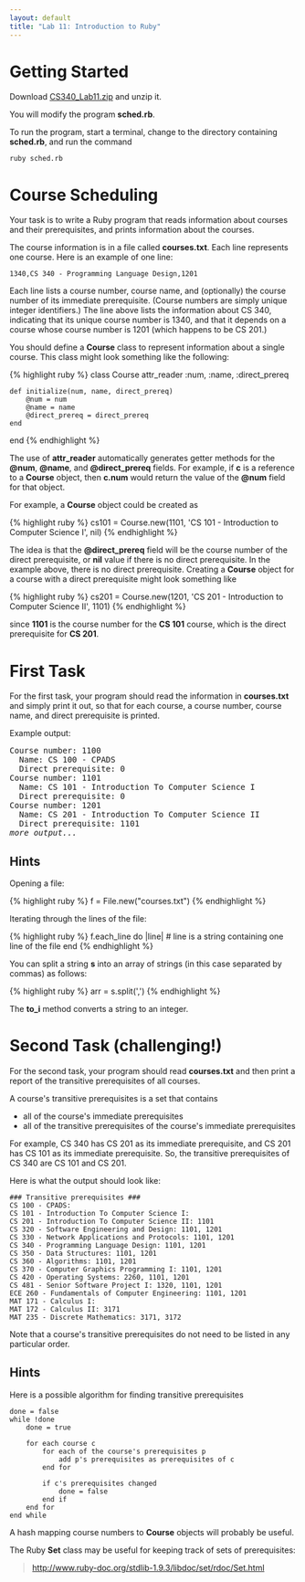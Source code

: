 ```yaml
---
layout: default
title: "Lab 11: Introduction to Ruby"
---
```


Getting Started
===============

Download [CS340\_Lab11.zip](CS340_Lab11.zip) and unzip it.

You will modify the program **sched.rb**.

To run the program, start a terminal, change to the directory containing **sched.rb**, and run the command

    ruby sched.rb

Course Scheduling
=================

Your task is to write a Ruby program that reads information about courses and their prerequisites, and prints information about the courses.

The course information is in a file called **courses.txt**. Each line represents one course. Here is an example of one line:

    1340,CS 340 - Programming Language Design,1201

Each line lists a course number, course name, and (optionally) the course number of its immediate prerequisite. (Course numbers are simply unique integer identifiers.) The line above lists the information about CS 340, indicating that its unique course number is 1340, and that it depends on a course whose course number is 1201 (which happens to be CS 201.)

You should define a **Course** class to represent information about a single course. This class might look something like the following:

{% highlight ruby %}
class Course
    attr_reader :num, :name, :direct_prereq

    def initialize(num, name, direct_prereq)
        @num = num
        @name = name
        @direct_prereq = direct_prereq
    end
end
{% endhighlight %}

The use of **attr\_reader** automatically generates getter methods for the **@num**, **@name**, and **@direct\_prereq** fields. For example, if **c** is a reference to a **Course** object, then **c.num** would return the value of the **@num** field for that object.

For example, a **Course** object could be created as

{% highlight ruby %}
cs101 = Course.new(1101, 'CS 101 - Introduction to Computer Science I', nil)
{% endhighlight %}

The idea is that the **@direct_prereq** field will be the course number of the direct prerequisite, or **nil** value if there is no direct prerequisite. In the example above, there is no direct prerequisite. Creating a **Course** object for a course with a direct prerequisite might look something like

{% highlight ruby %}
cs201 = Course.new(1201, 'CS 201 - Introduction to Computer Science II', 1101)
{% endhighlight %}

since **1101** is the course number for the **CS 101** course, which is the direct prerequisite for **CS 201**.

First Task
==========

For the first task, your program should read the information in **courses.txt** and simply print it out, so that for each course, a course number, course name, and direct prerequisite is printed.

Example output:

<pre>
Course number: 1100
  Name: CS 100 - CPADS
  Direct prerequisite: 0
Course number: 1101
  Name: CS 101 - Introduction To Computer Science I
  Direct prerequisite: 0
Course number: 1201
  Name: CS 201 - Introduction To Computer Science II
  Direct prerequisite: 1101
<i>more output...</i>
</pre>

Hints
-----

Opening a file:

{% highlight ruby %}
f = File.new("courses.txt")
{% endhighlight %}

Iterating through the lines of the file:

{% highlight ruby %}
f.each_line do |line|
    # line is a string containing one line of the file
end
{% endhighlight %}

You can split a string **s** into an array of strings (in this case separated by commas) as follows:

{% highlight ruby %}
arr = s.split(',')
{% endhighlight %}

The **to\_i** method converts a string to an integer.

Second Task (challenging!)
==========================

For the second task, your program should read **courses.txt** and then print a report of the transitive prerequisites of all courses.

A course's transitive prerequisites is a set that contains

-   all of the course's immediate prerequisites
-   all of the transitive prerequisites of the course's immediate prerequisites

For example, CS 340 has CS 201 as its immediate prerequisite, and CS 201 has CS 101 as its immediate prerequisite. So, the transitive prerequisites of CS 340 are CS 101 and CS 201.

Here is what the output should look like:

    ### Transitive prerequisites ###
    CS 100 - CPADS: 
    CS 101 - Introduction To Computer Science I: 
    CS 201 - Introduction To Computer Science II: 1101
    CS 320 - Software Engineering and Design: 1101, 1201
    CS 330 - Network Applications and Protocols: 1101, 1201
    CS 340 - Programming Language Design: 1101, 1201
    CS 350 - Data Structures: 1101, 1201
    CS 360 - Algorithms: 1101, 1201
    CS 370 - Computer Graphics Programming I: 1101, 1201
    CS 420 - Operating Systems: 2260, 1101, 1201
    CS 481 - Senior Software Project I: 1320, 1101, 1201
    ECE 260 - Fundamentals of Computer Engineering: 1101, 1201
    MAT 171 - Calculus I: 
    MAT 172 - Calculus II: 3171
    MAT 235 - Discrete Mathematics: 3171, 3172

Note that a course's transitive prerequisites do not need to be listed in any particular order.

Hints
-----

Here is a possible algorithm for finding transitive prerequisites

    done = false
    while !done
        done = true
    
        for each course c
            for each of the course's prerequisites p
                add p's prerequisites as prerequisites of c
            end for
    
            if c's prerequisites changed
                done = false
            end if
        end for
    end while

A hash mapping course numbers to **Course** objects will probably be useful.

The Ruby **Set** class may be useful for keeping track of sets of prerequisites:

> <http://www.ruby-doc.org/stdlib-1.9.3/libdoc/set/rdoc/Set.html>
